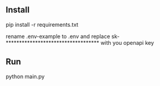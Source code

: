 ## Install
pip install -r requirements.txt

rename .env-example to .env and replace sk-*********************************** with you openapi key

## Run
python main.py
